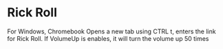 # Rick Roll
For Windows, Chromebook
Opens a new tab using CTRL t, enters the link for Rick Roll. If VolumeUp is enables, it will turn the volume up 50 times
